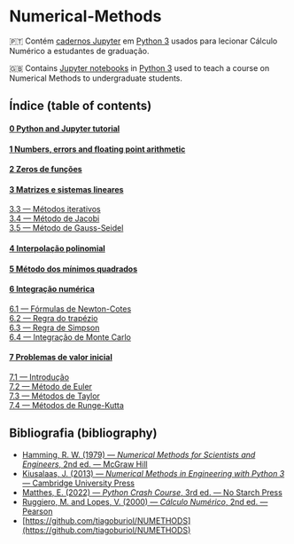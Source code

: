 # Numerical-Methods

🇵🇹 Contém [cadernos Jupyter](https://jupyter-notebook.readthedocs.io/en/stable/) em [Python 3](https://www.python.org/) usados para lecionar Cálculo Numérico a estudantes de graduação.

🇬🇧 Contains [Jupyter
notebooks](https://jupyter-notebook.readthedocs.io/en/stable/) in
[Python 3](https://www.python.org/) used to teach a course on Numerical
Methods to undergraduate students. 


## Índice (table of contents)

#### [0 Python and Jupyter tutorial](https://github.com/pzuehlke/Numerical-Methods/tree/main/0-python_tutorial)

#### [1 Numbers, errors and floating point arithmetic](https://github.com/pzuehlke/Numerical-Methods/tree/main/1-floating_point_arithmetic)

#### [2 Zeros de funções](https://github.com/pzuehlke/Numerical-Methods/tree/main/2-zeros_de_funcoes)

#### [3 Matrizes e sistemas lineares](https://github.com/pzuehlke/Numerical-Methods/tree/main/3-sistemas_lineares)

[3.3 — Métodos iterativos](https://github.com/pzuehlke/Numerical-Methods/blob/main/3-sistemas_lineares/3-3_metodos_iterativos.ipynb)<br>
[3.4 — Método de Jacobi](https://github.com/pzuehlke/Numerical-Methods/blob/main/3-sistemas_lineares/3-4_metodo_de_Jacobi.ipynb)<br>
[3.5 — Método de Gauss-Seidel](https://github.com/pzuehlke/Numerical-Methods/blob/main/3-sistemas_lineares/3-5_metodo_de_Gauss-Seidel.ipynb)

#### [4 Interpolação polinomial](https://github.com/pzuehlke/Numerical-Methods/tree/main/4-interpolacao_polinomial)

#### [5 Método dos mínimos quadrados](https://github.com/pzuehlke/Numerical-Methods/tree/main/5-minimos_quadrados)

#### [6 Integração numérica](https://github.com/pzuehlke/Numerical-Methods/tree/main/6-integracao_numerica)

[6.1 — Fórmulas de Newton-Cotes](https://github.com/pzuehlke/Numerical-Methods/blob/main/6-integracao_numerica/6-1_formulas_de_Newton-Cotes.ipynb)<br>
[6.2 — Regra do trapézio](https://github.com/pzuehlke/Numerical-Methods/blob/main/6-integracao_numerica/6-2_regra_do_trapezio.ipynb)<br>
[6.3 — Regra de Simpson](https://github.com/pzuehlke/Numerical-Methods/blob/main/6-integracao_numerica/6-3_regra_de_Simpson.ipynb)<br>
[6.4 — Integração de Monte Carlo](https://github.com/pzuehlke/Numerical-Methods/blob/main/6-integracao_numerica/6-4_integracao_de_Monte_Carlo.ipynb)

#### [7 Problemas de valor inicial](https://github.com/pzuehlke/Numerical-Methods/tree/main/7-problemas_de_valor_inicial)

[7.1 — Introdução](https://github.com/pzuehlke/Numerical-Methods/blob/main/7-problemas_de_valor_inicial/7-1_introducao.ipynb)<br>
[7.2 — Método de Euler](https://github.com/pzuehlke/Numerical-Methods/blob/main/7-problemas_de_valor_inicial/7-2_metodo_de_Euler.ipynb)<br>
[7.3 — Métodos de Taylor](https://github.com/pzuehlke/Numerical-Methods/blob/main/7-problemas_de_valor_inicial/7-3_metodos_de_Taylor.ipynb)<br>
[7.4 — Métodos de Runge-Kutta](https://github.com/pzuehlke/Numerical-Methods/blob/main/7-problemas_de_valor_inicial/7-4_metodos_de_Runge-Kutta.ipynb)


## Bibliografia (bibliography)
* [Hamming, R. W. (1979) — _Numerical Methods for Scientists and Engineers_, 2nd
  ed. — McGraw Hill](https://store.doverpublications.com/0486652416.html)
* [Kiusalaas, J. (2013) — _Numerical Methods in Engineering with Python 3_ —
  Cambridge University Press](https://doi.org/10.1017/CBO9781139523899)
* [Matthes, E. (2022) — _Python Crash Course_, 3rd ed. — No Starch Press](https://nostarch.com/python-crash-course-3rd-edition)
* [Ruggiero, M. and Lopes, V. (2000) — _Cálculo Numérico_, 2nd ed. — Pearson](https://br.pearson.com/)
* [https://github.com/tiagoburiol/NUMETHODS](https://github.com/tiagoburiol/NUMETHODS)
